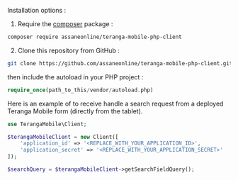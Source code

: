 Installation options :

1. Require the [composer](https://getcomposer.org/) package :

```sh
composer require assaneonline/teranga-mobile-php-client
````

2. Clone this repository from GitHub :

```sh
git clone https://github.com/assaneonline/teranga-mobile-php-client.git
```

then include the autoload in your PHP project :

```php
require_once(path_to_this/vendor/autoload.php)
```

Here is an example of to receive handle a search request from a deployed Teranga Mobile form (directly from the tablet).

```php
use TerangaMobile\Client;

$terangaMobileClient = new Client([
    'application_id' => '<REPLACE_WITH_YOUR_APPLICATION_ID>',
    'application_secret' => '<REPLACE_WITH_YOUR_APPLICATION_SECRET>'
]);

$searchQuery = $terangaMobileClient->getSearchFieldQuery();
```